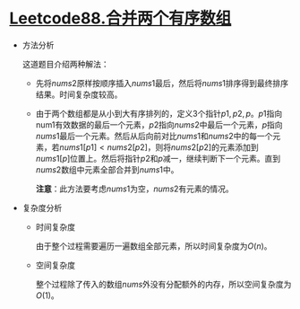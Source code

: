# [Leetcode88.合并两个有序数组](<https://leetcode-cn.com/problems/merge-sorted-array/>)

- 方法分析

  这道题目介绍两种解法：

  - 先将$nums2​$原样按顺序插入$nums1​$最后，然后将$nums1​$排序得到最终排序结果。时间复杂度较高。

  - 由于两个数组都是从小到大有序排列的，定义3个指针$p1, p2, p$。$p1$指向num1有效数据的最后一个元素，$p2$指向$nums2$中最后一个元素，$p$指向$nums1$最后一个元素。然后从后向前对比$nums1$和$nums2$中的每一个元素，若$nums1[p1]<nums2[p2]$，则将$nums2[p2]$的元素添加到$nums1[p]$位置上。然后将指针$p2$和$p$减一，继续判断下一个元素。直到$nums2$数组中元素全部合并到$nums1$中。

    **注意**：此方法要考虑$nums1$为空，$nums2​$有元素的情况。

- 复杂度分析

  - 时间复杂度

    由于整个过程需要遍历一遍数组全部元素，所以时间复杂度为$O(n)$。

  - 空间复杂度

    整个过程除了传入的数组$nums​$外没有分配额外的内存，所以空间复杂度为$O(1)​$。
